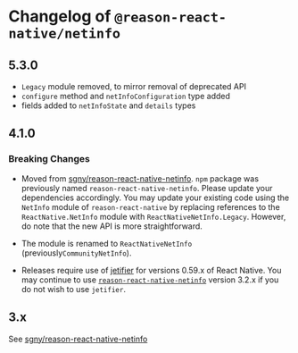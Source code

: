 # Changelog of `@reason-react-native/netinfo`

## 5.3.0

- `Legacy` module removed, to mirror removal of deprecated API
- `configure` method and `netInfoConfiguration` type added
- fields added to `netInfoState` and `details` types

## 4.1.0

### Breaking Changes

- Moved from
  [sgny/reason-react-native-netinfo](https://github.com/sgny/reason-react-native-netinfo#readme).
  `npm` package was previously named `reason-react-native-netinfo`. Please
  update your dependencies accordingly. You may update your existing code using
  the `NetInfo` module of `reason-react-native` by replacing references to the
  `ReactNative.NetInfo` module with `ReactNativeNetInfo.Legacy`. However, do
  note that the new API is more straightforward.

- The module is renamed to `ReactNativeNetInfo` (previously`CommunityNetInfo`).

- Releases require use of [jetifier](https://github.com/mikehardy/jetifier) for
  versions 0.59.x of React Native. You may continue to use
  [`reason-react-native-netinfo`](https://www.npmjs.com/package/reason-react-native-netinfo)
  version 3.2.x if you do not wish to use `jetifier`.

## 3.x

See
[sgny/reason-react-native-netinfo](https://github.com/sgny/reason-react-native-netinfo/tree/3.2.4])

